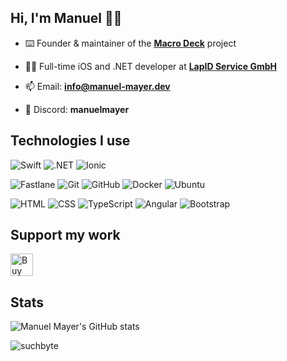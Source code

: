 ## Hi, I'm Manuel 👋🏻

- ⌨️ Founder & maintainer of the [**Macro Deck**](https://github.com/Macro-Deck-App) project

- 👨‍💻 Full-time iOS and .NET developer at **[LapID Service GmbH](https://www.lapid.de/)**

- 📫 Email: **info@manuel-mayer.dev**

- 💬 Discord: **manuelmayer**

## Technologies I use
![Swift](https://img.shields.io/badge/swift-df5e44?style=for-the-badge&logo=swift&logoColor=white)
![.NET](https://img.shields.io/badge/.net-512bd4?style=for-the-badge&logo=dotnet&logoColor=white)
![Ionic](https://img.shields.io/badge/ionic-498aff?style=for-the-badge&logo=ionic&logoColor=white)

![Fastlane](https://img.shields.io/badge/fastlane-93c161?style=for-the-badge&logo=fastlane&logoColor=white)
![Git](https://img.shields.io/badge/Git-f54d27?style=for-the-badge&logo=Git&logoColor=white)
![GitHub](https://img.shields.io/badge/github-2dba4e?style=for-the-badge&logo=github&logoColor=white)
![Docker](https://img.shields.io/badge/docker-0db7ed?style=for-the-badge&logo=docker&logoColor=white)
![Ubuntu](https://img.shields.io/badge/Ubuntu-dd4814?style=for-the-badge&logo=Ubuntu&logoColor=white)

![HTML](https://img.shields.io/badge/html5-e44d26?style=for-the-badge&logo=html5&logoColor=white)
![CSS](https://img.shields.io/badge/css3-0070ba?style=for-the-badge&logo=css3&logoColor=white)
![TypeScript](https://img.shields.io/badge/TypeScript-3178c6?style=for-the-badge&logo=typescript&logoColor=white)
![Angular](https://img.shields.io/badge/Angular-dd0031?style=for-the-badge&logo=Angular&logoColor=white)
![Bootstrap](https://img.shields.io/badge/Bootstrap-702cf4?style=for-the-badge&logo=Bootstrap&logoColor=white)

## Support my work

<a href='https://ko-fi.com/D1D5KXS5B' target='_blank'><img height='42' style='border:0px;height:36px;' src='https://storage.ko-fi.com/cdn/kofi3.png?v=3' border='0' alt='Buy Me a Coffee at ko-fi.com' /></a>

## Stats
![Manuel Mayer's GitHub stats](https://github-readme-stats.vercel.app/api?username=manuelmayer-dev&show_icons=true&theme=transparent)

<p align="left"> <img src="https://komarev.com/ghpvc/?username=suchbyte" alt="suchbyte" /> </p>
